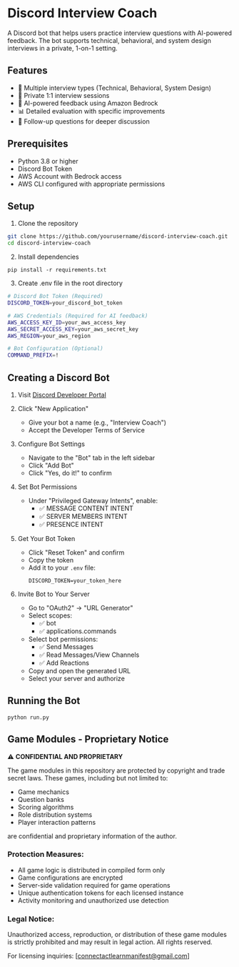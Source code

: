 # Discord Interview Coach

A Discord bot that helps users practice interview questions with AI-powered feedback. The bot supports technical, behavioral, and system design interviews in a private, 1-on-1 setting.

## Features

- 🎯 Multiple interview types (Technical, Behavioral, System Design)
- 💬 Private 1:1 interview sessions
- 🤖 AI-powered feedback using Amazon Bedrock
- 📊 Detailed evaluation with specific improvements
- 🔄 Follow-up questions for deeper discussion

## Prerequisites

- Python 3.8 or higher
- Discord Bot Token
- AWS Account with Bedrock access
- AWS CLI configured with appropriate permissions

## Setup

1. Clone the repository
```bash
git clone https://github.com/yourusername/discord-interview-coach.git
cd discord-interview-coach
```

2. Install dependencies

```
pip install -r requirements.txt
```

3. Create .env file in the root directory

```bash
# Discord Bot Token (Required)
DISCORD_TOKEN=your_discord_bot_token

# AWS Credentials (Required for AI feedback)
AWS_ACCESS_KEY_ID=your_aws_access_key
AWS_SECRET_ACCESS_KEY=your_aws_secret_key
AWS_REGION=your_aws_region

# Bot Configuration (Optional)
COMMAND_PREFIX=!
```

## Creating a Discord Bot

1. Visit [Discord Developer Portal](https://discord.com/developers/applications)
2. Click "New Application"
    - Give your bot a name (e.g., "Interview Coach")
    - Accept the Developer Terms of Service

3. Configure Bot Settings
    - Navigate to the "Bot" tab in the left sidebar
    - Click "Add Bot"
    - Click "Yes, do it!" to confirm

4. Set Bot Permissions
    - Under "Privileged Gateway Intents", enable:
        - ✅ MESSAGE CONTENT INTENT
        - ✅ SERVER MEMBERS INTENT
        - ✅ PRESENCE INTENT

5. Get Your Bot Token
    - Click "Reset Token" and confirm
    - Copy the token
    - Add it to your `.env` file:
      ```env
      DISCORD_TOKEN=your_token_here
      ```

6. Invite Bot to Your Server
    - Go to "OAuth2" → "URL Generator"
    - Select scopes:
        - ✅ bot
        - ✅ applications.commands
    - Select bot permissions:
        - ✅ Send Messages
        - ✅ Read Messages/View Channels
        - ✅ Add Reactions
    - Copy and open the generated URL
    - Select your server and authorize

## Running the Bot

```
python run.py
```
## Game Modules - Proprietary Notice

⚠️ **CONFIDENTIAL AND PROPRIETARY**

The game modules in this repository are protected by copyright and trade secret laws. These games, including but not limited to:
- Game mechanics
- Question banks
- Scoring algorithms
- Role distribution systems
- Player interaction patterns

are confidential and proprietary information of the author.

### Protection Measures:
- All game logic is distributed in compiled form only
- Game configurations are encrypted
- Server-side validation required for game operations
- Unique authentication tokens for each licensed instance
- Activity monitoring and unauthorized use detection

### Legal Notice:
Unauthorized access, reproduction, or distribution of these game modules is strictly prohibited and may result in legal action. All rights reserved.

For licensing inquiries: [connectactlearnmanifest@gmail.com]
